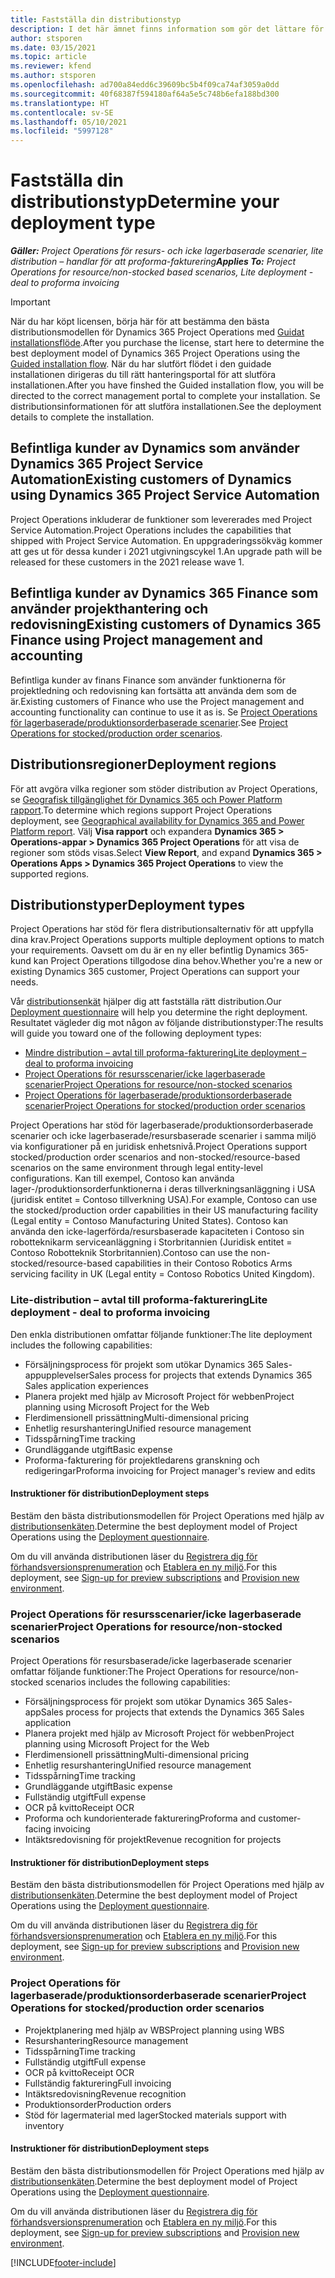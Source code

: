 ```yaml
---
title: Fastställa din distributionstyp
description: I det här ämnet finns information som gör det lättare för dig att fastställa korrekt distributionstyp av Project Operations för ditt företag.
author: stsporen
ms.date: 03/15/2021
ms.topic: article
ms.reviewer: kfend
ms.author: stsporen
ms.openlocfilehash: ad700a84edd6c39609bc5b4f09ca74af3059a0dd
ms.sourcegitcommit: 40f68387f594180af64a5e5c748b6efa188bd300
ms.translationtype: HT
ms.contentlocale: sv-SE
ms.lasthandoff: 05/10/2021
ms.locfileid: "5997128"
---
```

# <a name="determine-your-deployment-type"></a><span data-ttu-id="36155-103">Fastställa din distributionstyp</span><span class="sxs-lookup"><span data-stu-id="36155-103">Determine your deployment type</span></span>

<span data-ttu-id="36155-104">_**Gäller:** Project Operations för resurs- och icke lagerbaserade scenarier, lite distribution – handlar för att proforma-fakturering_</span><span class="sxs-lookup"><span data-stu-id="36155-104">_**Applies To:** Project Operations for resource/non-stocked based scenarios, Lite deployment - deal to proforma invoicing_</span></span>

> [!IMPORTANT]
> <span data-ttu-id="36155-105">När du har köpt licensen, börja här för att bestämma den bästa distributionsmodellen för Dynamics 365 Project Operations med [Guidat installationsflöde](https://aka.ms/provisionprojectoperations).</span><span class="sxs-lookup"><span data-stu-id="36155-105">After you purchase the license, start here to determine the best deployment model of Dynamics 365 Project Operations using the [Guided installation flow](https://aka.ms/provisionprojectoperations).</span></span>
> <span data-ttu-id="36155-106">När du har slutfört flödet i den guidade installationen dirigeras du till rätt hanteringsportal för att slutföra installationen.</span><span class="sxs-lookup"><span data-stu-id="36155-106">After you have finshed the Guided installation flow, you will be directed to the correct management portal to complete your installation.</span></span> <span data-ttu-id="36155-107">Se distributionsinformationen för att slutföra installationen.</span><span class="sxs-lookup"><span data-stu-id="36155-107">See the deployment details to complete the installation.</span></span>


## <a name="existing-customers-of-dynamics-using-dynamics-365-project-service-automation"></a><span data-ttu-id="36155-108">Befintliga kunder av Dynamics som använder Dynamics 365 Project Service Automation</span><span class="sxs-lookup"><span data-stu-id="36155-108">Existing customers of Dynamics using Dynamics 365 Project Service Automation</span></span>
<span data-ttu-id="36155-109">Project Operations inkluderar de funktioner som levererades med Project Service Automation.</span><span class="sxs-lookup"><span data-stu-id="36155-109">Project Operations includes the capabilities that shipped with Project Service Automation.</span></span> <span data-ttu-id="36155-110">En uppgraderingssökväg kommer att ges ut för dessa kunder i 2021 utgivningscykel 1.</span><span class="sxs-lookup"><span data-stu-id="36155-110">An upgrade path will be released for these customers in the 2021 release wave 1.</span></span>

## <a name="existing-customers-of-dynamics-365-finance-using-project-management-and-accounting"></a><span data-ttu-id="36155-111">Befintliga kunder av Dynamics 365 Finance som använder projekthantering och redovisning</span><span class="sxs-lookup"><span data-stu-id="36155-111">Existing customers of Dynamics 365 Finance using Project management and accounting</span></span> 

<span data-ttu-id="36155-112">Befintliga kunder av finans Finance som använder funktionerna för projektledning och redovisning kan fortsätta att använda dem som de är.</span><span class="sxs-lookup"><span data-stu-id="36155-112">Existing customers of Finance who use the Project management and accounting functionality can continue to use it as is.</span></span> <span data-ttu-id="36155-113">Se [Project Operations för lagerbaserade/produktionsorderbaserade scenarier](#pma).</span><span class="sxs-lookup"><span data-stu-id="36155-113">See [Project Operations for stocked/production order scenarios](#pma).</span></span>


## <a name="deployment-regions"></a><span data-ttu-id="36155-114">Distributionsregioner</span><span class="sxs-lookup"><span data-stu-id="36155-114">Deployment regions</span></span>
<span data-ttu-id="36155-115">För att avgöra vilka regioner som stöder distribution av Project Operations, se [Geografisk tillgänglighet för Dynamics 365 och Power Platform rapport](https://dynamics.microsoft.com/en-us/geographic-availability/).</span><span class="sxs-lookup"><span data-stu-id="36155-115">To determine which regions support Project Operations deployment, see [Geographical availability for Dynamics 365 and Power Platform report](https://dynamics.microsoft.com/en-us/geographic-availability/).</span></span> <span data-ttu-id="36155-116">Välj **Visa rapport** och expandera **Dynamics 365 > Operations-appar > Dynamics 365 Project Operations** för att visa de regioner som stöds visas.</span><span class="sxs-lookup"><span data-stu-id="36155-116">Select **View Report**, and expand **Dynamics 365 > Operations Apps > Dynamics 365 Project Operations** to view the supported regions.</span></span>

## <a name="deployment-types"></a><span data-ttu-id="36155-117">Distributionstyper</span><span class="sxs-lookup"><span data-stu-id="36155-117">Deployment types</span></span>
<span data-ttu-id="36155-118">Project Operations har stöd för flera distributionsalternativ för att uppfylla dina krav.</span><span class="sxs-lookup"><span data-stu-id="36155-118">Project Operations supports multiple deployment options to match your requirements.</span></span> <span data-ttu-id="36155-119">Oavsett om du är en ny eller befintlig Dynamics 365-kund kan Project Operations tillgodose dina behov.</span><span class="sxs-lookup"><span data-stu-id="36155-119">Whether you're a new or existing Dynamics 365 customer, Project Operations can support your needs.</span></span>

<span data-ttu-id="36155-120">Vår [distributionsenkät](https://aka.ms/provisionprojectoperations) hjälper dig att fastställa rätt distribution.</span><span class="sxs-lookup"><span data-stu-id="36155-120">Our [Deployment questionnaire](https://aka.ms/provisionprojectoperations) will help you determine the right deployment.</span></span> <span data-ttu-id="36155-121">Resultatet vägleder dig mot någon av följande distributionstyper:</span><span class="sxs-lookup"><span data-stu-id="36155-121">The results will guide you toward one of the following deployment types:</span></span>

- [<span data-ttu-id="36155-122">Mindre distribution – avtal till proforma-fakturering</span><span class="sxs-lookup"><span data-stu-id="36155-122">Lite deployment – deal to proforma invoicing</span></span>](#lite)
- [<span data-ttu-id="36155-123">Project Operations för resursscenarier/icke lagerbaserade scenarier</span><span class="sxs-lookup"><span data-stu-id="36155-123">Project Operations for resource/non-stocked scenarios</span></span>](#integrated)
- [<span data-ttu-id="36155-124">Project Operations för lagerbaserade/produktionsorderbaserade scenarier</span><span class="sxs-lookup"><span data-stu-id="36155-124">Project Operations for stocked/production order scenarios</span></span>](#pma)

<span data-ttu-id="36155-125">Project Operations har stöd för lagerbaserade/produktionsorderbaserade scenarier och icke lagerbaserade/resursbaserade scenarier i samma miljö via konfigurationer på en juridisk enhetsnivå.</span><span class="sxs-lookup"><span data-stu-id="36155-125">Project Operations support stocked/production order scenarios and non-stocked/resource-based scenarios on the same environment through legal entity-level configurations.</span></span> <span data-ttu-id="36155-126">Kan till exempel, Contoso kan använda lager-/produktionsorderfunktionerna i deras tillverkningsanläggning i USA (juridisk entitet = Contoso tillverkning USA).</span><span class="sxs-lookup"><span data-stu-id="36155-126">For example, Contoso can use the stocked/production order capabilities in their US manufacturing facility (Legal entity = Contoso Manufacturing United States).</span></span> <span data-ttu-id="36155-127">Contoso kan använda den icke-lagerförda/resursbaserade kapaciteten i Contoso sin robotteknikarm serviceanläggning i Storbritannien (Juridisk entitet = Contoso Robotteknik Storbritannien).</span><span class="sxs-lookup"><span data-stu-id="36155-127">Contoso can use the non-stocked/resource-based capabilities in their Contoso Robotics Arms servicing facility in UK (Legal entity = Contoso Robotics United Kingdom).</span></span>

### <a name="lite-deployment---deal-to-proforma-invoicing"></a><a  name="lite"></a><span data-ttu-id="36155-128">Lite-distribution – avtal till proforma-fakturering</span><span class="sxs-lookup"><span data-stu-id="36155-128">Lite deployment - deal to proforma invoicing</span></span>

<span data-ttu-id="36155-129">Den enkla distributionen omfattar följande funktioner:</span><span class="sxs-lookup"><span data-stu-id="36155-129">The lite deployment includes the following capabilities:</span></span>

- <span data-ttu-id="36155-130">Försäljningsprocess för projekt som utökar Dynamics 365 Sales-appupplevelser</span><span class="sxs-lookup"><span data-stu-id="36155-130">Sales process for projects that extends Dynamics 365 Sales application experiences</span></span>
- <span data-ttu-id="36155-131">Planera projekt med hjälp av Microsoft Project för webben</span><span class="sxs-lookup"><span data-stu-id="36155-131">Project planning using Microsoft Project for the Web</span></span>
- <span data-ttu-id="36155-132">Flerdimensionell prissättning</span><span class="sxs-lookup"><span data-stu-id="36155-132">Multi-dimensional pricing</span></span>
- <span data-ttu-id="36155-133">Enhetlig resurshantering</span><span class="sxs-lookup"><span data-stu-id="36155-133">Unified resource management</span></span>
- <span data-ttu-id="36155-134">Tidsspårning</span><span class="sxs-lookup"><span data-stu-id="36155-134">Time tracking</span></span>
- <span data-ttu-id="36155-135">Grundläggande utgift</span><span class="sxs-lookup"><span data-stu-id="36155-135">Basic expense</span></span>
- <span data-ttu-id="36155-136">Proforma-fakturering för projektledarens granskning och redigeringar</span><span class="sxs-lookup"><span data-stu-id="36155-136">Proforma invoicing for Project manager's review and edits</span></span> 

#### <a name="deployment-steps"></a><span data-ttu-id="36155-137">Instruktioner för distribution</span><span class="sxs-lookup"><span data-stu-id="36155-137">Deployment steps</span></span>
<span data-ttu-id="36155-138">Bestäm den bästa distributionsmodellen för Project Operations med hjälp av [distributionsenkäten](https://aka.ms/provisionprojectoperations).</span><span class="sxs-lookup"><span data-stu-id="36155-138">Determine the best deployment model of Project Operations using the [Deployment questionnaire](https://aka.ms/provisionprojectoperations).</span></span>

<span data-ttu-id="36155-139">Om du vill använda distributionen läser du [Registrera dig för förhandsversionsprenumeration](lite-preview-subscription-sign-up.md) och [Etablera en ny miljö](lite-deployment.md).</span><span class="sxs-lookup"><span data-stu-id="36155-139">For this deployment, see [Sign-up for preview subscriptions](lite-preview-subscription-sign-up.md) and [Provision new environment](lite-deployment.md).</span></span> 


### <a name="project-operations-for-resourcenon-stocked-scenarios"></a><a name="integrated"></a><span data-ttu-id="36155-140">Project Operations för resursscenarier/icke lagerbaserade scenarier</span><span class="sxs-lookup"><span data-stu-id="36155-140">Project Operations for resource/non-stocked scenarios</span></span>
<span data-ttu-id="36155-141">Project Operations för resursbaserade/icke lagerbaserade scenarier omfattar följande funktioner:</span><span class="sxs-lookup"><span data-stu-id="36155-141">The Project Operations for resource/non-stocked scenarios includes the following capabilities:</span></span>
 
- <span data-ttu-id="36155-142">Försäljningsprocess för projekt som utökar Dynamics 365 Sales-app</span><span class="sxs-lookup"><span data-stu-id="36155-142">Sales process for projects that extends the Dynamics 365 Sales application</span></span>
- <span data-ttu-id="36155-143">Planera projekt med hjälp av Microsoft Project för webben</span><span class="sxs-lookup"><span data-stu-id="36155-143">Project planning using Microsoft Project for the Web</span></span>
- <span data-ttu-id="36155-144">Flerdimensionell prissättning</span><span class="sxs-lookup"><span data-stu-id="36155-144">Multi-dimensional pricing</span></span>
- <span data-ttu-id="36155-145">Enhetlig resurshantering</span><span class="sxs-lookup"><span data-stu-id="36155-145">Unified resource management</span></span>
- <span data-ttu-id="36155-146">Tidsspårning</span><span class="sxs-lookup"><span data-stu-id="36155-146">Time tracking</span></span>
- <span data-ttu-id="36155-147">Grundläggande utgift</span><span class="sxs-lookup"><span data-stu-id="36155-147">Basic expense</span></span>
- <span data-ttu-id="36155-148">Fullständig utgift</span><span class="sxs-lookup"><span data-stu-id="36155-148">Full expense</span></span>
- <span data-ttu-id="36155-149">OCR på kvitto</span><span class="sxs-lookup"><span data-stu-id="36155-149">Receipt OCR</span></span>
- <span data-ttu-id="36155-150">Proforma och kundorienterade fakturering</span><span class="sxs-lookup"><span data-stu-id="36155-150">Proforma and customer-facing invoicing</span></span> 
- <span data-ttu-id="36155-151">Intäktsredovisning för projekt</span><span class="sxs-lookup"><span data-stu-id="36155-151">Revenue recognition for projects</span></span>

#### <a name="deployment-steps"></a><span data-ttu-id="36155-152">Instruktioner för distribution</span><span class="sxs-lookup"><span data-stu-id="36155-152">Deployment steps</span></span>
<span data-ttu-id="36155-153">Bestäm den bästa distributionsmodellen för Project Operations med hjälp av [distributionsenkäten](https://aka.ms/provisionprojectoperations).</span><span class="sxs-lookup"><span data-stu-id="36155-153">Determine the best deployment model of Project Operations using the [Deployment questionnaire](https://aka.ms/provisionprojectoperations).</span></span>

<span data-ttu-id="36155-154">Om du vill använda distributionen läser du [Registrera dig för förhandsversionsprenumeration](resource-sign-up-preview-subscription.md) och [Etablera en ny miljö](resource-provision-new-environment.md).</span><span class="sxs-lookup"><span data-stu-id="36155-154">For this deployment, see [Sign-up for preview subscriptions](resource-sign-up-preview-subscription.md) and [Provision new environment](resource-provision-new-environment.md).</span></span> 


### <a name="project-operations-for-stockedproduction-order-scenarios"></a><a name="pma"></a><span data-ttu-id="36155-155">Project Operations för lagerbaserade/produktionsorderbaserade scenarier</span><span class="sxs-lookup"><span data-stu-id="36155-155">Project Operations for stocked/production order scenarios</span></span>

- <span data-ttu-id="36155-156">Projektplanering med hjälp av WBS</span><span class="sxs-lookup"><span data-stu-id="36155-156">Project planning using WBS</span></span>
- <span data-ttu-id="36155-157">Resurshantering</span><span class="sxs-lookup"><span data-stu-id="36155-157">Resource management</span></span>
- <span data-ttu-id="36155-158">Tidsspårning</span><span class="sxs-lookup"><span data-stu-id="36155-158">Time tracking</span></span>
- <span data-ttu-id="36155-159">Fullständig utgift</span><span class="sxs-lookup"><span data-stu-id="36155-159">Full expense</span></span>
- <span data-ttu-id="36155-160">OCR på kvitto</span><span class="sxs-lookup"><span data-stu-id="36155-160">Receipt OCR</span></span>
- <span data-ttu-id="36155-161">Fullständig fakturering</span><span class="sxs-lookup"><span data-stu-id="36155-161">Full invoicing</span></span>
- <span data-ttu-id="36155-162">Intäktsredovisning</span><span class="sxs-lookup"><span data-stu-id="36155-162">Revenue recognition</span></span>
- <span data-ttu-id="36155-163">Produktionsorder</span><span class="sxs-lookup"><span data-stu-id="36155-163">Production orders</span></span>
- <span data-ttu-id="36155-164">Stöd för lagermaterial med lager</span><span class="sxs-lookup"><span data-stu-id="36155-164">Stocked materials support with inventory</span></span>

#### <a name="deployment-steps"></a><span data-ttu-id="36155-165">Instruktioner för distribution</span><span class="sxs-lookup"><span data-stu-id="36155-165">Deployment steps</span></span>
<span data-ttu-id="36155-166">Bestäm den bästa distributionsmodellen för Project Operations med hjälp av [distributionsenkäten](https://aka.ms/provisionprojectoperations).</span><span class="sxs-lookup"><span data-stu-id="36155-166">Determine the best deployment model of Project Operations using the [Deployment questionnaire](https://aka.ms/provisionprojectoperations).</span></span>

<span data-ttu-id="36155-167">Om du vill använda distributionen läser du [Registrera dig för förhandsversionsprenumeration](/dynamics365/fin-ops-core/dev-itpro/dev-tools/sign-up-preview-subscription?toc=%2fdynamics365%2ffinance%2ftoc.json) och [Etablera en ny miljö](/dynamics365/fin-ops-core/dev-itpro/deployment/deploy-demo-environment?toc=%2fdynamics365%2ffinance%2ftoc.json).</span><span class="sxs-lookup"><span data-stu-id="36155-167">For this deployment, see [Sign-up for preview subscriptions](/dynamics365/fin-ops-core/dev-itpro/dev-tools/sign-up-preview-subscription?toc=%2fdynamics365%2ffinance%2ftoc.json) and [Provision new environment](/dynamics365/fin-ops-core/dev-itpro/deployment/deploy-demo-environment?toc=%2fdynamics365%2ffinance%2ftoc.json).</span></span> 



[!INCLUDE[footer-include](../includes/footer-banner.md)]